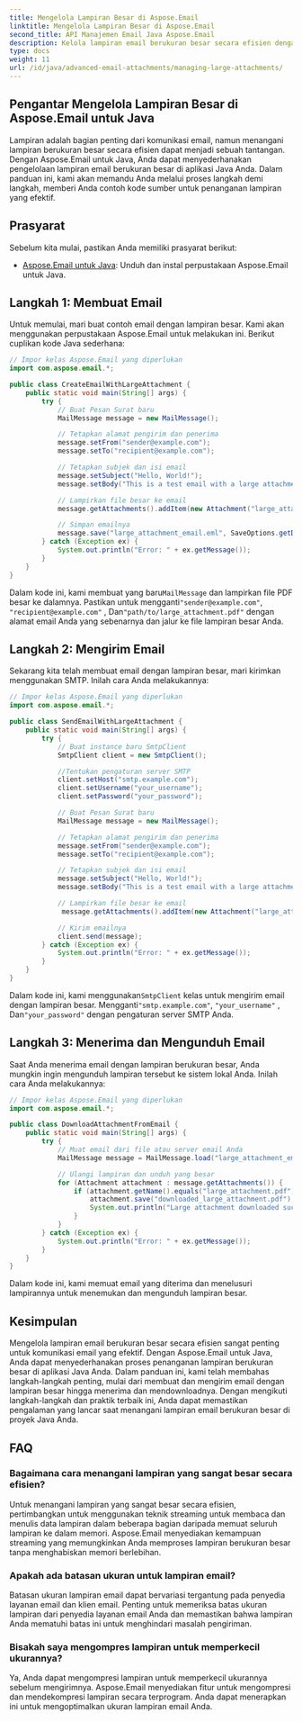 ```yaml
---
title: Mengelola Lampiran Besar di Aspose.Email
linktitle: Mengelola Lampiran Besar di Aspose.Email
second_title: API Manajemen Email Java Aspose.Email
description: Kelola lampiran email berukuran besar secara efisien dengan Aspose.Email untuk Java. Panduan langkah demi langkah dan kode sumber untuk penanganan lampiran yang efisien dalam aplikasi Java.
type: docs
weight: 11
url: /id/java/advanced-email-attachments/managing-large-attachments/
---
```


## Pengantar Mengelola Lampiran Besar di Aspose.Email untuk Java

Lampiran adalah bagian penting dari komunikasi email, namun menangani lampiran berukuran besar secara efisien dapat menjadi sebuah tantangan. Dengan Aspose.Email untuk Java, Anda dapat menyederhanakan pengelolaan lampiran email berukuran besar di aplikasi Java Anda. Dalam panduan ini, kami akan memandu Anda melalui proses langkah demi langkah, memberi Anda contoh kode sumber untuk penanganan lampiran yang efektif.

## Prasyarat

Sebelum kita mulai, pastikan Anda memiliki prasyarat berikut:

- [Aspose.Email untuk Java](https://releases.aspose.com/email/java/): Unduh dan instal perpustakaan Aspose.Email untuk Java.

## Langkah 1: Membuat Email

Untuk memulai, mari buat contoh email dengan lampiran besar. Kami akan menggunakan perpustakaan Aspose.Email untuk melakukan ini. Berikut cuplikan kode Java sederhana:

```java
// Impor kelas Aspose.Email yang diperlukan
import com.aspose.email.*;

public class CreateEmailWithLargeAttachment {
    public static void main(String[] args) {
        try {
            // Buat Pesan Surat baru
            MailMessage message = new MailMessage();

            // Tetapkan alamat pengirim dan penerima
            message.setFrom("sender@example.com");
            message.setTo("recipient@example.com");

            // Tetapkan subjek dan isi email
            message.setSubject("Hello, World!");
            message.setBody("This is a test email with a large attachment.");

            // Lampirkan file besar ke email
            message.getAttachments().addItem(new Attachment("large_attachment.pdf", "path/to/large_attachment.pdf"));

            // Simpan emailnya
            message.save("large_attachment_email.eml", SaveOptions.getDefaultEml());
        } catch (Exception ex) {
            System.out.println("Error: " + ex.getMessage());
        }
    }
}
```

 Dalam kode ini, kami membuat yang baru`MailMessage` dan lampirkan file PDF besar ke dalamnya. Pastikan untuk mengganti`"sender@example.com"`, `"recipient@example.com"` , Dan`"path/to/large_attachment.pdf"` dengan alamat email Anda yang sebenarnya dan jalur ke file lampiran besar Anda.

## Langkah 2: Mengirim Email

Sekarang kita telah membuat email dengan lampiran besar, mari kirimkan menggunakan SMTP. Inilah cara Anda melakukannya:

```java
// Impor kelas Aspose.Email yang diperlukan
import com.aspose.email.*;

public class SendEmailWithLargeAttachment {
    public static void main(String[] args) {
        try {
            // Buat instance baru SmtpClient
            SmtpClient client = new SmtpClient();

            //Tentukan pengaturan server SMTP
            client.setHost("smtp.example.com");
            client.setUsername("your_username");
            client.setPassword("your_password");

            // Buat Pesan Surat baru
            MailMessage message = new MailMessage();

            // Tetapkan alamat pengirim dan penerima
            message.setFrom("sender@example.com");
            message.setTo("recipient@example.com");

            // Tetapkan subjek dan isi email
            message.setSubject("Hello, World!");
            message.setBody("This is a test email with a large attachment.");

            // Lampirkan file besar ke email
             message.getAttachments().addItem(new Attachment("large_attachment.pdf", "path/to/large_attachment.pdf"));

            // Kirim emailnya
            client.send(message);
        } catch (Exception ex) {
            System.out.println("Error: " + ex.getMessage());
        }
    }
}
```

 Dalam kode ini, kami menggunakan`SmtpClient` kelas untuk mengirim email dengan lampiran besar. Mengganti`"smtp.example.com"`, `"your_username"` , Dan`"your_password"` dengan pengaturan server SMTP Anda.

## Langkah 3: Menerima dan Mengunduh Email

Saat Anda menerima email dengan lampiran berukuran besar, Anda mungkin ingin mengunduh lampiran tersebut ke sistem lokal Anda. Inilah cara Anda melakukannya:

```java
// Impor kelas Aspose.Email yang diperlukan
import com.aspose.email.*;

public class DownloadAttachmentFromEmail {
    public static void main(String[] args) {
        try {
            // Muat email dari file atau server email Anda
            MailMessage message = MailMessage.load("large_attachment_email.eml");

            // Ulangi lampiran dan unduh yang besar
            for (Attachment attachment : message.getAttachments()) {
                if (attachment.getName().equals("large_attachment.pdf")) {
                    attachment.save("downloaded_large_attachment.pdf");
                    System.out.println("Large attachment downloaded successfully.");
                }
            }
        } catch (Exception ex) {
            System.out.println("Error: " + ex.getMessage());
        }
    }
}
```

Dalam kode ini, kami memuat email yang diterima dan menelusuri lampirannya untuk menemukan dan mengunduh lampiran besar.

## Kesimpulan

Mengelola lampiran email berukuran besar secara efisien sangat penting untuk komunikasi email yang efektif. Dengan Aspose.Email untuk Java, Anda dapat menyederhanakan proses penanganan lampiran berukuran besar di aplikasi Java Anda. Dalam panduan ini, kami telah membahas langkah-langkah penting, mulai dari membuat dan mengirim email dengan lampiran besar hingga menerima dan mendownloadnya. Dengan mengikuti langkah-langkah dan praktik terbaik ini, Anda dapat memastikan pengalaman yang lancar saat menangani lampiran email berukuran besar di proyek Java Anda.

## FAQ

### Bagaimana cara menangani lampiran yang sangat besar secara efisien?

Untuk menangani lampiran yang sangat besar secara efisien, pertimbangkan untuk menggunakan teknik streaming untuk membaca dan menulis data lampiran dalam beberapa bagian daripada memuat seluruh lampiran ke dalam memori. Aspose.Email menyediakan kemampuan streaming yang memungkinkan Anda memproses lampiran berukuran besar tanpa menghabiskan memori berlebihan.

### Apakah ada batasan ukuran untuk lampiran email?

Batasan ukuran lampiran email dapat bervariasi tergantung pada penyedia layanan email dan klien email. Penting untuk memeriksa batas ukuran lampiran dari penyedia layanan email Anda dan memastikan bahwa lampiran Anda mematuhi batas ini untuk menghindari masalah pengiriman.

### Bisakah saya mengompres lampiran untuk memperkecil ukurannya?

Ya, Anda dapat mengompresi lampiran untuk memperkecil ukurannya sebelum mengirimnya. Aspose.Email menyediakan fitur untuk mengompresi dan mendekompresi lampiran secara terprogram. Anda dapat menerapkan ini untuk mengoptimalkan ukuran lampiran email Anda.